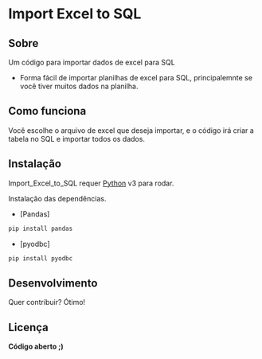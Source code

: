 # Import Excel to SQL

## Sobre

Um código para importar dados de excel para SQL
- Forma fácil de importar planilhas de excel para SQL, principalemnte se você tiver muitos dados na planilha.

## Como funciona

Você escolhe o arquivo de excel que deseja importar, e o código irá criar a tabela no SQL e importar todos os dados.


## Instalação

Import_Excel_to_SQL requer [Python](https://www.python.org/) v3 para rodar.

Instalação das dependências.

- [Pandas]
```sh
pip install pandas
```
- [pyodbc]
```sh
pip install pyodbc
```

## Desenvolvimento

Quer contribuir? Ótimo!

## Licença

**Código aberto ;)**



